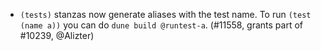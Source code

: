 - `(tests)` stanzas now generate aliases with the test name. To run `(test (name a))` you
  can do `dune build @runtest-a`. (#11558, grants part of #10239, @Alizter)
